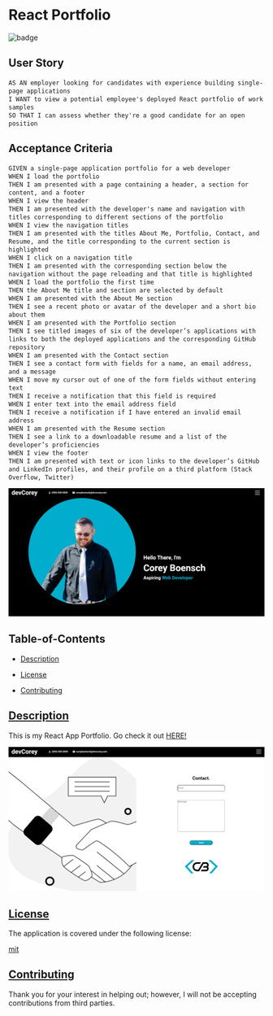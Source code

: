 
  # React Portfolio
  ![badge](https://img.shields.io/badge/license-mit-blue)
  
  
  ## User Story
  ```
  AS AN employer looking for candidates with experience building single-page applications
  I WANT to view a potential employee's deployed React portfolio of work samples
  SO THAT I can assess whether they're a good candidate for an open position
  ```
   ## Acceptance Criteria
   ```
  GIVEN a single-page application portfolio for a web developer
  WHEN I load the portfolio
  THEN I am presented with a page containing a header, a section for content, and a footer
  WHEN I view the header
  THEN I am presented with the developer's name and navigation with titles corresponding to different sections of the portfolio
  WHEN I view the navigation titles
  THEN I am presented with the titles About Me, Portfolio, Contact, and Resume, and the title corresponding to the current section is highlighted
  WHEN I click on a navigation title
  THEN I am presented with the corresponding section below the navigation without the page reloading and that title is highlighted
  WHEN I load the portfolio the first time
  THEN the About Me title and section are selected by default
  WHEN I am presented with the About Me section
  THEN I see a recent photo or avatar of the developer and a short bio about them
  WHEN I am presented with the Portfolio section
  THEN I see titled images of six of the developer’s applications with links to both the deployed applications and the corresponding GitHub repository
  WHEN I am presented with the Contact section
  THEN I see a contact form with fields for a name, an email address, and a message
  WHEN I move my cursor out of one of the form fields without entering text
  THEN I receive a notification that this field is required
  WHEN I enter text into the email address field
  THEN I receive a notification if I have entered an invalid email address
  WHEN I am presented with the Resume section
  THEN I see a link to a downloadable resume and a list of the developer’s proficiencies
  WHEN I view the footer
  THEN I am presented with text or icon links to the developer’s GitHub and LinkedIn profiles, and their profile on a third platform (Stack Overflow, Twitter) 
  ```
  
  
  ![Intro Screen Grab](public/assets/captures/introCAPTURE.PNG)
    

  ## Table-of-Contents

  * [Description](#description)
  
  * [License](#license)
    
  * [Contributing](#contributing)
 
 
  ## [Description](#table-of-contents)
  This is my React App Portfolio. Go check it out [HERE!](https://cboensch6505.github.io/reactPortfolio/)
  
  ![Contact Me Screen Grab](public/assets/captures/contactCAPTURE.PNG)


  ## [License](#table-of-contents)

  The application is covered under the following license:

  
  [mit](https://choosealicense.com/licenses/mit)
    
    

  ## [Contributing](#table-of-contents)
  
  
  Thank you for your interest in helping out; however, I will not be accepting contributions from third parties.
    
